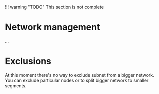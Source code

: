 !!! warning "TODO"
    This section is not complete

# Network management

...

# Exclusions

At this moment there's no way to exclude subnet from a bigger network. You can exclude particular nodes or to split bigger network to smaller segments. 